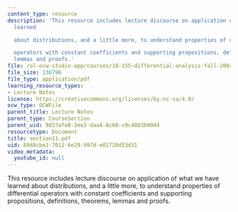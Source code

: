 ```yaml
---
content_type: resource
description: 'This resource includes lecture discourse on application of what we have
  learned

  about distributions, and a little more, to understand properties of differential

  operators with constant coefficients and supporting propositions, definitions, theorems,
  lemmas and proofs.'
file: /ol-ocw-studio-app/courses/18-155-differential-analysis-fall-2004/8948cbe270126e29997de01728d53d31_section11.pdf
file_size: 136796
file_type: application/pdf
learning_resource_types:
- Lecture Notes
license: https://creativecommons.org/licenses/by-nc-sa/4.0/
ocw_type: OCWFile
parent_title: Lecture Notes
parent_type: CourseSection
parent_uid: 9d37afe0-3ee3-daa4-8c60-c9c4883b90d4
resourcetype: Document
title: section11.pdf
uid: 8948cbe2-7012-6e29-997d-e01728d53d31
video_metadata:
  youtube_id: null
---
```

This resource includes lecture discourse on application of what we have learned
about distributions, and a little more, to understand properties of differential
operators with constant coefficients and supporting propositions, definitions, theorems, lemmas and proofs.